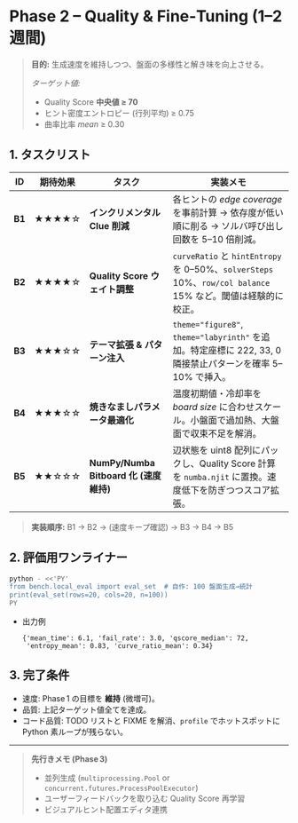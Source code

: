 # Phase 2 – Quality & Fine‑Tuning (1–2 週間)

> **目的:** 生成速度を維持しつつ、盤面の多様性と解き味を向上させる。
>
> _ターゲット値:_
>
> - Quality Score **中央値 ≥ 70**
> - ヒント密度エントロピー (行列平均) ≥ 0.75
> - 曲率比率 _mean_ ≥ 0.30

## 1. タスクリスト

| ID     | 期待効果 | タスク                                 | 実装メモ                                                                                                    |
| ------ | -------- | -------------------------------------- | ----------------------------------------------------------------------------------------------------------- |
| **B1** | ★★★★☆    | **インクリメンタル Clue 削減**         | 各ヒントの _edge coverage_ を事前計算 → 依存度が低い順に削る → ソルバ呼び出し回数を 5–10 倍削減。           |
| **B2** | ★★★★☆    | **Quality Score ウェイト調整**         | `curveRatio` と `hintEntropy` を 0–50%、`solverSteps` 10%、`row/col balance` 15% など。閾値は経験的に校正。 |
| **B3** | ★★★☆☆    | **テーマ拡張 & パターン注入**          | `theme="figure8"`, `theme="labyrinth"` を追加。特定座標に 222, 33, 0 隣接禁止パターンを確率 5–10% で挿入。  |
| **B4** | ★★★☆☆    | **焼きなましパラメータ最適化**         | 温度初期値・冷却率を _board size_ に合わせスケール。小盤面で過加熱、大盤面で収束不足を解消。                |
| **B5** | ★★☆☆☆    | **NumPy/Numba Bitboard 化 (速度維持)** | 辺状態を uint8 配列にパックし、Quality Score 計算を `numba.njit` に置換。速度低下を防ぎつつスコア拡張。     |

> **実装順序:** B1 → B2 → (速度キープ確認) → B3 → B4 → B5

## 2. 評価用ワンライナー

```bash
python - <<'PY'
from bench.local_eval import eval_set  # 自作: 100 盤面生成→統計
print(eval_set(rows=20, cols=20, n=100))
PY
```

- 出力例

  ```
  {'mean_time': 6.1, 'fail_rate': 3.0, 'qscore_median': 72,
   'entropy_mean': 0.83, 'curve_ratio_mean': 0.34}
  ```

## 3. 完了条件

- 速度: Phase 1 の目標を **維持** (微増可)。
- 品質: 上記ターゲット値全てを達成。
- コード品質: TODO リストと FIXME を解消、`profile` でホットスポットに Python 素ループが残らない。

---

> **先行きメモ (Phase 3)**
>
> - 並列生成 (`multiprocessing.Pool` or `concurrent.futures.ProcessPoolExecutor`)
> - ユーザーフィードバックを取り込む Quality Score 再学習
> - ビジュアルヒント配置エディタ連携
